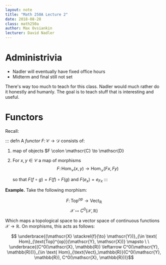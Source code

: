 ```yaml
---
layout: note
title: "Math 250A Lecture 2"
date: 2018-08-28
class: math250a
author: Max Ovsiankin
lecturer: David Nadler
---
```


# Administrivia

- Nadler will eventually have fixed office hours 
- Midterm and final still not set

There's way too much to teach for this class.
Nadler would much rather do it honestly and humanly.
The goal is to teach stuff that is interesting and useful.

# Functors

Recall:

::: defn
A _functor_ $F \colon \mathscr{C} \to \mathscr{D}$ consists of:

1. map of objects $F \colon \mathscr{C} \to \mathscr{D}
2. For $x, y \in \mathscr{C}$ a map of morphisms
    $$ F \colon \text{Hom}_\mathscr{C}(x, y) \to \text{Hom}_\mathscr{D}(Fx, Fy)$$

    so that $F(f \circ g) = F(f) \circ F(g)$ and $F(e_x) = e_{Fx}$
:::

__Example.__ Take the following morphism:

$$ F \colon \text{Top}^{op} \to \text{Vect}_\mathbb{R}$$
$$ \mathscr{X} \mapsto C^0(\mathscr{X}, \mathbb{R}) $$

Which maps a topological space to a vector space of continuous functions $\mathscr{X} \to \mathbb{R}$.
On morphisms, this acts as follows:

$$ \underbrace{(\mathscr{X} \stackrel{f}{\to} \mathscr{Y})}_{\in \text{ Hom}_{\text{Top}^{op}}(\mathscr{Y}, \mathscr{X})} 
\mapsto \ \ 
\underbrace{(C^0(\mathscr{X}, \mathbb{R}) \leftarrow C^0(\mathscr{Y}, \mathbb{R}))}_{\in \text{ Hom}_{\text{Vect}_\mathbb{R}}(C^0(\mathscr{Y}, \mathbb{R}), C^0(\mathscr{X}, \mathbb{R}))}$$

